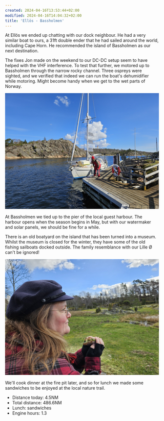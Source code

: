 ```yaml
---
created: 2024-04-16T13:53:44+02:00
modified: 2024-04-16T14:04:32+02:00
title: 'Ellös - Bassholmen'
---
```


At Ellös we ended up chatting with our dock neighbour. He had a very similar boat to ours, a 31ft double ender that he had sailed around the world, including Cape Horn. He recommended the island of Bassholmen as our next destination. 

The fixes Jon made on the weekend to our DC-DC setup seem to have helped with the VHF interference. To test that further, we motored up to Bassholmen through the narrow rocky channel. Three ospreys were sighted, and we verified that indeed we can run the boat's dehumidifier while motoring. Might become handy when we get to the wet parts of Norway.

![Image](../2024/2dd47104979a3aa07a7581fc8a354735.jpg) 

At Bassholmen we tied up to the pier of the local guest harbour. The harbour opens when the season begins in May, but with our watermaker and solar panels, we should be fine for a while.

There is an old boatyard on the island that has been turned into a museum. Whilst the museum is closed for the winter, they have some of the old fishing sailboats docked outside. The family resemblance with our Lille Ø can't be ignored!

![Image](../2024/bafcd2b983fd6430f49bb75a8f33f514.jpg) 

We'll cook dinner at the fire pit later, and so for lunch we made some sandwiches to be enjoyed at the local nature trail.

* Distance today: 4.5NM
* Total distance: 486.6NM
* Lunch: sandwiches
* Engine hours: 1.3
